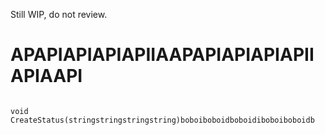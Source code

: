 Still WIP, do not review.

# APAPIAPIAPIAPIIAAPAPIAPIAPIAPIIAPIAAPI
```

void CreateStatus(stringstringstringstring)boboiboboidboboidiboboiboboidb
```